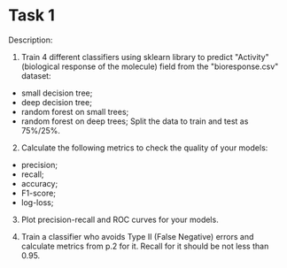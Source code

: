 # Task 1

Description:
1. Train 4 different classifiers using sklearn library to predict "Activity" (biological response of the molecule) field from the "bioresponse.csv" dataset:
- small decision tree;
- deep decision tree;
- random forest on small trees;
- random forest on deep trees;
Split the data to train and test as 75%/25%.

2. Calculate the following metrics to check the quality of your models:
- precision;
- recall;
- accuracy;
- F1-score;
- log-loss;

3. Plot precision-recall and ROC curves for your models.

4. Train a classifier who avoids Type II (False Negative) errors and calculate metrics from p.2 for it. Recall for it should be not less than 0.95.
